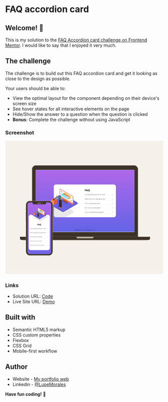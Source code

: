 # FAQ accordion card

## Welcome! 👋

This is my solution to the [FAQ Accordion card challenge on Frontend Mentor](https://www.frontendmentor.io/challenges/faq-accordion-card-XlyjD0Oam).
I would like to say that I enjoyed it very much.


## The challenge

The challenge is to build out this FAQ accordion card and get it looking as close to the design as possible.

Your users should be able to:

- View the optimal layout for the component depending on their device's screen size
- See hover states for all interactive elements on the page
- Hide/Show the answer to a question when the question is clicked
- **Bonus**: Complete the challenge without using JavaScript


### Screenshot

![mockup](./design/FAQ-accordion-mockup.png)

### Links

- Solution URL: [Code](https://github.com/lupeMorales/faq-accordion)
- Live Site URL: [Demo](https://lupemorales.github.io/faq-accordion/)
 
## Built with

- Semantic HTML5 markup
- CSS custom properties
- Flexbox
- CSS Grid
- Mobile-first workflow

## Author

- Website - [My portfolio web](https://lupemorales.github.io/portfolio/)
- Linkedin - [@LupeMorales](https://www.linkedin.com/in/lupe-morales/)

**Have fun coding!** 🚀
